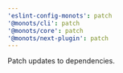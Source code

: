 ```yaml
---
'eslint-config-monots': patch
'@monots/cli': patch
'@monots/core': patch
'@monots/next-plugin': patch
---
```


Patch updates to dependencies.
